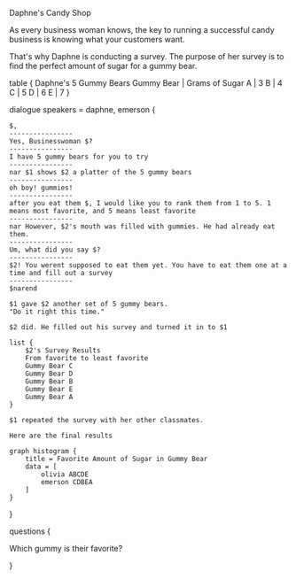 Daphne's Candy Shop

As every business woman knows, the key to running a successful candy business is knowing what your customers want.

That's why Daphne is conducting a survey. The purpose of her survey is to find the perfect amount of sugar for a gummy bear.

table {
    Daphne's 5 Gummy Bears
    Gummy Bear | Grams of Sugar
    A | 3
    B | 4
    C | 5
    D | 6
    E | 7
}

dialogue speakers = daphne, emerson {

    $,
    ----------------
    Yes, Businesswoman $?
    ----------------
    I have 5 gummy bears for you to try
    ----------------
    nar $1 shows $2 a platter of the 5 gummy bears
    ----------------
    oh boy! gummies!
    ----------------
    after you eat them $, I would like you to rank them from 1 to 5. 1 means most favorite, and 5 means least favorite
    ----------------
    nar However, $2's mouth was filled with gummies. He had already eat them.
    ----------------
    Um, what did you say $?
    ----------------
    $2! You werent supposed to eat them yet. You have to eat them one at a time and fill out a survey
    ----------------
    $narend

    $1 gave $2 another set of 5 gummy bears.
    "Do it right this time."

    $2 did. He filled out his survey and turned it in to $1

    list {
        $2's Survey Results
        From favorite to least favorite
        Gummy Bear C
        Gummy Bear D
        Gummy Bear B
        Gummy Bear E
        Gummy Bear A
    }

    $1 repeated the survey with her other classmates.

    Here are the final results

    graph histogram {
        title = Favorite Amount of Sugar in Gummy Bear
        data = [
            olivia ABCDE
            emerson CDBEA
        ]
    }
}

questions {
    
Which gummy is their favorite?


}
